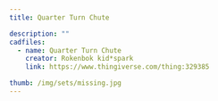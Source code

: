 ```yaml
---
title: Quarter Turn Chute

description: ""
cadfiles:
  - name: Quarter Turn Chute
    creator: Rokenbok kid*spark
    link: https://www.thingiverse.com/thing:329385

thumb: /img/sets/missing.jpg
---
```

